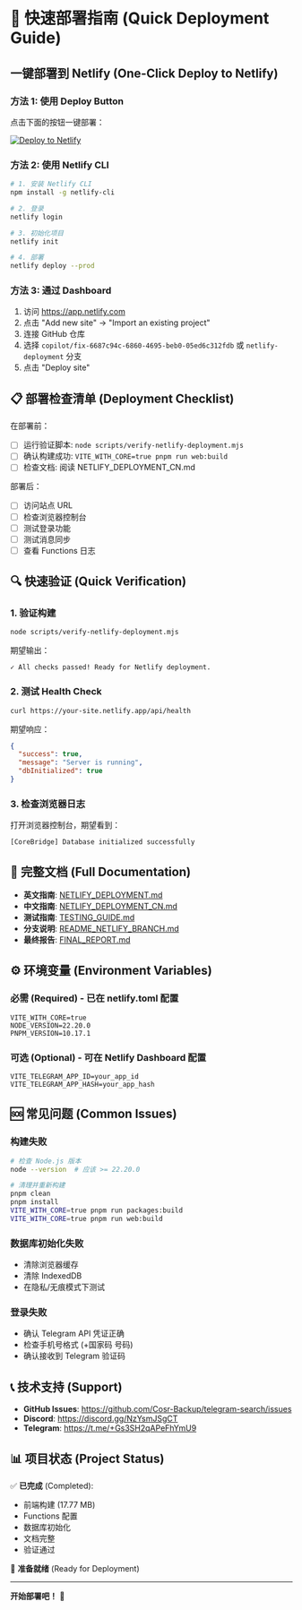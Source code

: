 # 🚀 快速部署指南 (Quick Deployment Guide)

## 一键部署到 Netlify (One-Click Deploy to Netlify)

### 方法 1: 使用 Deploy Button
点击下面的按钮一键部署：

[![Deploy to Netlify](https://www.netlify.com/img/deploy/button.svg)](https://app.netlify.com/start/deploy?repository=https://github.com/Cosr-Backup/telegram-search&branch=netlify-deployment)

### 方法 2: 使用 Netlify CLI

```bash
# 1. 安装 Netlify CLI
npm install -g netlify-cli

# 2. 登录
netlify login

# 3. 初始化项目
netlify init

# 4. 部署
netlify deploy --prod
```

### 方法 3: 通过 Dashboard

1. 访问 https://app.netlify.com
2. 点击 "Add new site" → "Import an existing project"
3. 连接 GitHub 仓库
4. 选择 `copilot/fix-6687c94c-6860-4695-beb0-05ed6c312fdb` 或 `netlify-deployment` 分支
5. 点击 "Deploy site"

## 📋 部署检查清单 (Deployment Checklist)

在部署前：
- [ ] 运行验证脚本: `node scripts/verify-netlify-deployment.mjs`
- [ ] 确认构建成功: `VITE_WITH_CORE=true pnpm run web:build`
- [ ] 检查文档: 阅读 NETLIFY_DEPLOYMENT_CN.md

部署后：
- [ ] 访问站点 URL
- [ ] 检查浏览器控制台
- [ ] 测试登录功能
- [ ] 测试消息同步
- [ ] 查看 Functions 日志

## 🔍 快速验证 (Quick Verification)

### 1. 验证构建
```bash
node scripts/verify-netlify-deployment.mjs
```

期望输出：
```
✓ All checks passed! Ready for Netlify deployment.
```

### 2. 测试 Health Check
```bash
curl https://your-site.netlify.app/api/health
```

期望响应：
```json
{
  "success": true,
  "message": "Server is running",
  "dbInitialized": true
}
```

### 3. 检查浏览器日志
打开浏览器控制台，期望看到：
```
[CoreBridge] Database initialized successfully
```

## 📖 完整文档 (Full Documentation)

- **英文指南**: [NETLIFY_DEPLOYMENT.md](./NETLIFY_DEPLOYMENT.md)
- **中文指南**: [NETLIFY_DEPLOYMENT_CN.md](./NETLIFY_DEPLOYMENT_CN.md)
- **测试指南**: [TESTING_GUIDE.md](./TESTING_GUIDE.md)
- **分支说明**: [README_NETLIFY_BRANCH.md](./README_NETLIFY_BRANCH.md)
- **最终报告**: [FINAL_REPORT.md](./FINAL_REPORT.md)

## ⚙️ 环境变量 (Environment Variables)

### 必需 (Required) - 已在 netlify.toml 配置
```
VITE_WITH_CORE=true
NODE_VERSION=22.20.0
PNPM_VERSION=10.17.1
```

### 可选 (Optional) - 可在 Netlify Dashboard 配置
```
VITE_TELEGRAM_APP_ID=your_app_id
VITE_TELEGRAM_APP_HASH=your_app_hash
```

## 🆘 常见问题 (Common Issues)

### 构建失败
```bash
# 检查 Node.js 版本
node --version  # 应该 >= 22.20.0

# 清理并重新构建
pnpm clean
pnpm install
VITE_WITH_CORE=true pnpm run packages:build
VITE_WITH_CORE=true pnpm run web:build
```

### 数据库初始化失败
- 清除浏览器缓存
- 清除 IndexedDB
- 在隐私/无痕模式下测试

### 登录失败
- 确认 Telegram API 凭证正确
- 检查手机号格式 (+国家码 号码)
- 确认接收到 Telegram 验证码

## 📞 技术支持 (Support)

- **GitHub Issues**: https://github.com/Cosr-Backup/telegram-search/issues
- **Discord**: https://discord.gg/NzYsmJSgCT
- **Telegram**: https://t.me/+Gs3SH2qAPeFhYmU9

## 📊 项目状态 (Project Status)

✅ **已完成** (Completed):
- 前端构建 (17.77 MB)
- Functions 配置
- 数据库初始化
- 文档完整
- 验证通过

🚀 **准备就绪** (Ready for Deployment)

---

**开始部署吧！** 🎉
